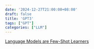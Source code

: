 ```yaml
---
date: '2024-12-27T21:00:00+08:00'
draft: false
title: 'GPT3'
tags: ["GPT"]
categories: ["LLM"]
---
```


[Language Models are Few-Shot Learners](https://xves6ft58q.feishu.cn/docx/Q9aIdbMcOoLl6pxPo7bcZrZ2nRX?from=from_copylink)
